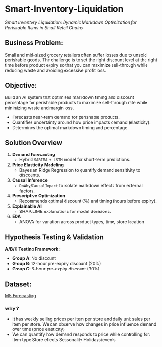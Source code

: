 # Smart-Inventory-Liquidation

_Smart Inventory Liquidation: Dynamic Markdown Optimization for Perishable Items in Small Retail Chains_

## Business Problem:
Small and mid-sized grocery retailers often suffer losses due to unsold perishable goods. The challenge is to set the right discount level at the right time before product expiry so that you can maximize sell-through while reducing waste and avoiding excessive profit loss.

## Objective:
Build an AI system that optimizes markdown timing and discount percentage for perishable products to maximize sell-through rate while minimizing waste and margin loss.
- Forecasts near-term demand for perishable products.
- Quantifies uncertainty around how price impacts demand (elasticity).
- Determines the optimal markdown timing and percentage.

## Solution Overview
1. **Demand Forecasting**  
   - Hybrid `SARIMA + LSTM` model for short-term predictions.
2. **Price Elasticity Modeling**  
   - Bayesian Ridge Regression to quantify demand sensitivity to discounts.
3. **Causal Inference**  
   - `DoWhy`/`CausalImpact` to isolate markdown effects from external factors.
4. **Prescriptive Optimization**  
   - Recommends optimal discount (%) and timing (hours before expiry).
5. **Explainable AI**
   - SHAP/LIME explanations for model decisions.
6. **EDA**
   - ANOVA for variation across product types, time, store location


## Hypothesis Testing & Validation
**A/B/C Testing Framework:**  
- **Group A**: No discount  
- **Group B**: 12-hour pre-expiry discount (20%)  
- **Group C**: 6-hour pre-expiry discount (30%)

## Dataset: 
[M5 Forecasting](https://www.kaggle.com/competitions/m5-forecasting-accuracy/data)
### why ?
- It has weekly selling prices per item per store and daily unit sales per item per store. We can observe how changes in price influence demand over time (price elasticity)
- We can quantify how demand responds to price while controlling for:
    Item type
  	Store effects
  	Seasonality
  	Holidays/events

